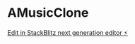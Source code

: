 # AMusicClone

[Edit in StackBlitz next generation editor ⚡️](https://stackblitz.com/~/github.com/MichaelCPHP/AMusicClone)